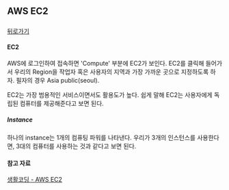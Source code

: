 ## AWS EC2

#####   

[뒤로가기](/aws/README.md)  

#### EC2

AWS에 로그인하여 접속하면 'Compute' 부분에 EC2가 보인다. EC2를 클릭해 들어가서 우리의 Region을 작업자 혹은 사용자의 지역과 가장 가까운 곳으로 지정하도록 하자. 필자의 경우 Asia public(seoul). 

EC2는 가장 범용적인 서비스이면서도 활용도가 높다. 쉽게 말해 EC2는 사용자에게 독립된 컴퓨터를 제공해준다고 보면 된다.  

##### Instance  

하나의 instance는 1개의 컴퓨팅 파워를 나타낸다. 우리가 3개의 인스턴스를 사용한다면, 3대의 컴퓨터를 사용하는 것과 같다고 보면 된다.  



#### 참고 자료  

[생활코딩 - AWS EC2](https://opentutorials.org/course/2717/11274)
